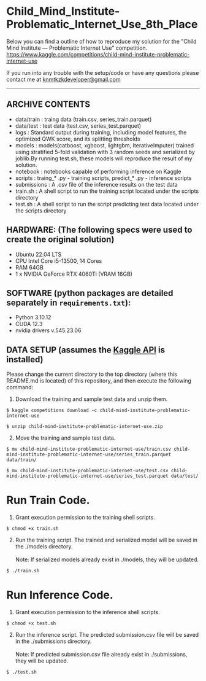 # Child_Mind_Institute-Problematic_Internet_Use_8th_Place

Below you can find a outline of how to reproduce my solution for the "Child Mind Institute — Problematic Internet Use" competition.
https://www.kaggle.com/competitions/child-mind-institute-problematic-internet-use

If you run into any trouble with the setup/code or have any questions please contact me at knmtkzkdeveloper@gmail.com

---

## ARCHIVE CONTENTS

* data/train    : traing data (train.csv, series_train.parquet)
* data/test    : test data (test.csv, series_test.parquet)
* logs    : Standard output during training, including model features, the optimized QWK score, and its splitting thresholds
* models    : models(catboost, xgboost, lightgbm, IterativeImputer) trained using stratified 5-fold validation with 3 random seeds and serialized by joblib.By running test.sh, these models will reproduce the result of my solution.
* notebook    : notebooks capable of performing inference on Kaggle
* scripts    : traing_* .py - training scripts, predict_* .py - inference scripts
* submissions    : A .csv file of the inference results on the test data
* train.sh    : A shell script to run the training script located under the scripts directory
* test.sh    : A shell script to run the script predicting test data located under the scripts directory

## HARDWARE: (The following specs were used to create the original solution)

* Ubuntu 22.04 LTS
* CPU Intel Core i5-13500, 14 Cores
* RAM 64GB
* 1 x NVIDIA GeForce RTX 4060Ti (VRAM 16GB)

## SOFTWARE (python packages are detailed separately in `requirements.txt`):

* Python 3.10.12
* CUDA 12.3
* nvidia drivers v.545.23.06

## DATA SETUP (assumes the [Kaggle API](https://github.com/Kaggle/kaggle-api) is installed)

Please change the current directory to the top directory (where this README.md is located) of this repository, and then execute the following command:

1. Download the training and sample test data and unzip them.
```
$ kaggle competitions download -c child-mind-institute-problematic-internet-use
```
```
$ unzip child-mind-institute-problematic-internet-use.zip
```

2. Move the training and sample test data.
```
$ mv child-mind-institute-problematic-internet-use/train.csv child-mind-institute-problematic-internet-use/series_train.parquet data/train/
```
```
$ mv child-mind-institute-problematic-internet-use/test.csv child-mind-institute-problematic-internet-use/series_test.parquet data/test/
```

# Run Train Code.

1. Grant execution permission to the training shell scripts.
```
$ chmod +x train.sh
```

2. Run the training script. The trained and serialized model will be saved in the ./models directory.<br>   
Note: If serialized models already exist in ./models, they will be updated.
```
$ ./train.sh
```


# Run Inference Code.

1. Grant execution permission to the inference shell scripts.
```
$ chmod +x test.sh
```

2. Run the inference script. The predicted submission.csv file will be saved in the ./submissions directory.<br>   
Note: If predicted submission.csv file already exist in ./submissions, they will be updated.
```
$ ./test.sh
```
